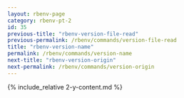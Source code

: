 ```yaml
---
layout: rbenv-page
category: rbenv-pt-2
id: 35
previous-title: "rbenv-version-file-read"
previous-permalink: /rbenv/commands/version-file-read
title: "rbenv-version-name"
permalink: /rbenv/commands/version-name
next-title: "rbenv-version-origin"
next-permalink: /rbenv/commands/version-origin
---
```


{% include_relative 2-y-content.md %}
